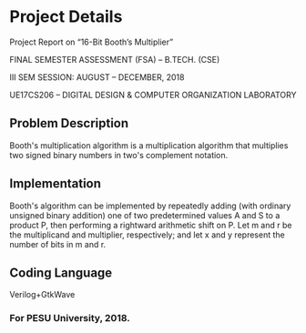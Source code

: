 # Project Details

Project Report on “16-Bit Booth’s Multiplier”

FINAL SEMESTER ASSESSMENT (FSA) – B.TECH. (CSE)

III SEM SESSION: AUGUST – DECEMBER, 2018

UE17CS206 – DIGITAL DESIGN & COMPUTER ORGANIZATION LABORATORY

## Problem Description

Booth's multiplication algorithm is a multiplication algorithm that multiplies two signed binary numbers in two's complement 
notation.

## Implementation

Booth's algorithm can be implemented by repeatedly adding (with ordinary unsigned binary addition) one of two predetermined 
values A and S to a product P, then performing a rightward arithmetic shift on P. Let m and r be the multiplicand and 
multiplier, respectively; and let x and y represent the number of bits in m and r.

## Coding Language

Verilog+GtkWave

### For PESU University, 2018.
